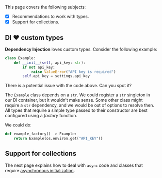 This page covers the following subjects:

- [X] Recommendations to work with types.
- [X] Support for collections.

## DI :heart: custom types

**Dependency Injection** loves custom types.
Consider the following example:

```python
class Example:
    def __init__(self, api_key: str):
        if not api_key:
            raise ValueError("API key is required")
        self.api_key = settings.api_key
```

There is a potential issue with the code above. Can you spot it?

The `Example` class depends on a `str`. We could register a `str` singleton in
our DI container, but it wouldn't make sense. Some other class might require a `str`
dependency, and we would be out of options to resolve then. All types that require a
simple type passed to their constructor are best configured using a _factory_ function.

We could do:

```python
def example_factory() -> Example:
    return Example(os.environ.get("API_KEY"))
```

## Support for collections

The next page explains how to deal with `async` code and classes that require
[asynchronous initialization](./async.md).
